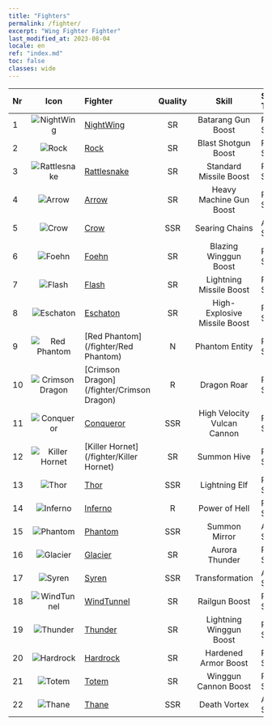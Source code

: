 ```yaml
---
title: "Fighters"
permalink: /fighter/
excerpt: "Wing Fighter Fighter"
last_modified_at: 2023-08-04
locale: en
ref: "index.md"
toc: false
classes: wide
---
```


  |  Nr | Icon | Fighter | Quality |   Skill   | Skill Type |
  |:----|:----:|:----------|:-------:|:---------:|:-----------|
  | 1 | ![NightWing](/images/ship/fj_img11_p.png) | [NightWing](/fighter/NightWing) | SR | Batarang Gun Boost | Passive Skill |
  | 2 | ![Rock](/images/ship/fj_img12_p.png) | [Rock](/fighter/Rock) | SR | Blast Shotgun Boost | Passive Skill |
  | 3 | ![Rattlesnake](/images/ship/fj_img13_p.png) | [Rattlesnake](/fighter/Rattlesnake) | SR | Standard Missile Boost | Passive Skill |
  | 4 | ![Arrow](/images/ship/fj_img14_p.png) | [Arrow](/fighter/Arrow) | SR | Heavy Machine Gun Boost | Passive Skill |
  | 5 | ![Crow](/images/ship/fj_img16_p.png) | [Crow](/fighter/Crow) | SSR | Searing Chains | Active Skill |
  | 6 | ![Foehn](/images/ship/fj_img17_p.png) | [Foehn](/fighter/Foehn) | SR | Blazing Winggun Boost | Passive Skill |
  | 7 | ![Flash](/images/ship/fj_img18_p.png) | [Flash](/fighter/Flash) | SR | Lightning Missile Boost | Passive Skill |
  | 8 | ![Eschaton](/images/ship/fj_img19_p.png) | [Eschaton](/fighter/Eschaton) | SR | High-Explosive Missile Boost | Passive Skill |
  | 9 | ![Red Phantom](/images/ship/fj_img1_p.png) | [Red Phantom](/fighter/Red Phantom) | N | Phantom Entity | Passive Skill |
  | 10 | ![Crimson Dragon](/images/ship/fj_img2_p.png) | [Crimson Dragon](/fighter/Crimson Dragon) | R | Dragon Roar | Passive Skill |
  | 11 | ![Conqueror](/images/ship/fj_img101_p.png) | [Conqueror](/fighter/Conqueror) | SSR | High Velocity Vulcan Cannon | Passive Skill |
  | 12 | ![Killer Hornet](/images/ship/fj_img3_p.png) | [Killer Hornet](/fighter/Killer Hornet) | SR | Summon Hive | Passive Skill |
  | 13 | ![Thor](/images/ship/fj_img102_p.png) | [Thor](/fighter/Thor) | SSR | Lightning Elf | Passive Skill |
  | 14 | ![Inferno](/images/ship/fj_img4_p.png) | [Inferno](/fighter/Inferno) | R | Power of Hell | Passive Skill |
  | 15 | ![Phantom](/images/ship/fj_img5_p.png) | [Phantom](/fighter/Phantom) | SSR | Summon Mirror | Active Skill |
  | 16 | ![Glacier](/images/ship/fj_img6_p.png) | [Glacier](/fighter/Glacier) | SR | Aurora Thunder | Passive Skill |
  | 17 | ![Syren](/images/ship/fj_img7_p.png) | [Syren](/fighter/Syren) | SSR | Transformation | Active Skill |
  | 18 | ![WindTunnel](/images/ship/fj_img8_p.png) | [WindTunnel](/fighter/WindTunnel) | SR | Railgun Boost | Passive Skill |
  | 19 | ![Thunder](/images/ship/fj_img9_p.png) | [Thunder](/fighter/Thunder) | SR | Lightning Winggun Boost | Passive Skill |
  | 20 | ![Hardrock](/images/ship/fj_img20_p.png) | [Hardrock](/fighter/Hardrock) | SR | Hardened Armor Boost | Passive Skill |
  | 21 | ![Totem](/images/ship/fj_img10_p.png) | [Totem](/fighter/Totem) | SR | Winggun Cannon Boost | Passive Skill |
  | 22 | ![Thane](/images/ship/fj_img21_p.png) | [Thane](/fighter/Thane) | SSR | Death Vortex | Active Skill |
